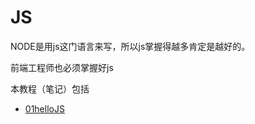 # JS
NODE是用js这门语言来写，所以js掌握得越多肯定是越好的。

前端工程师也必须掌握好js

本教程（笔记）包括

- [01helloJS](./01helloJS/readme.md)